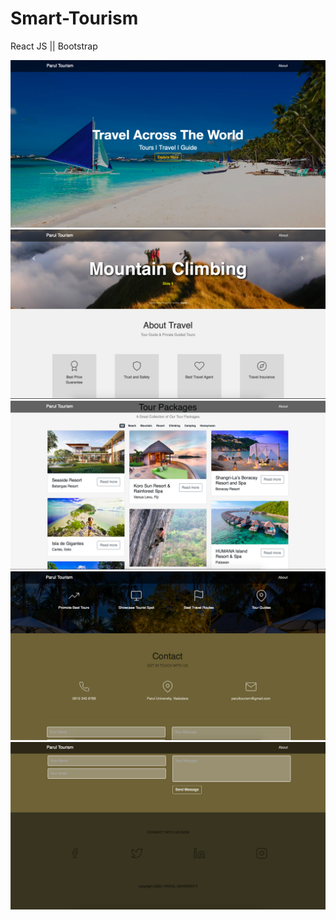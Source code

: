 # Smart-Tourism

React JS || Bootstrap

![](images/st1.png)
![](images/st2.png)
![](images/st3.png)
![](images/st4.png)
![](images/st5.png)
